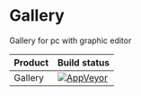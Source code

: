 # Gallery
Gallery for pc with graphic editor

<table>
  <thead>
    <tr>
      <th>Product</th>
      <th align="left">Build status</th>
    </tr>
  </thead>
  <tbody>
    <tr>
      <td>Gallery</td>
      <td align="left">
        <a href="https://ci.appveyor.com/project/msCube/gallery">
          <img src="https://ci.appveyor.com/api/projects/status/32r7s2skrgm9ubva?retina=true" alt="AppVeyor"              style="max-width:100%;">
        </a>
      </td> 
    </tr>
  </tbody>
</table>

